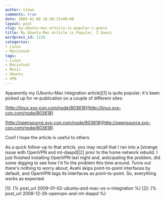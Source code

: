 ```yaml
---
author: slowe
comments: true
date: 2009-01-08 16:38:13+00:00
layout: post
slug: my-ubuntu-mac-article-is-popular-i-guess
title: My Ubuntu-Mac Article is Popular, I Guess
wordpress_id: 1129
categories:
- Linux
- Macintosh
tags:
- Linux
- Macintosh
- Music
- Ubuntu
- VPN
---
```


Apparently my [Ubuntu-Mac integration article][1] is quite popular; it's been picked up for re-publication on a couple of different sites:

[http://linux.sys-con.com/node/803618](http://linux.sys-con.com/node/803618)  

[http://opensource.sys-con.com/node/803618](http://opensource.sys-con.com/node/803618)

Cool! I hope the article is useful to others.

As a quick follow-up to that article, you may recall that I ran into a [strange issue with OpenVPN and mt-daapd][2] prior to the home network rebuild. I just finished installing OpenVPN last night and, anticipating the problem, did some digging to see how I'd fix the problem this time around. Turns out there's nothing to worry about; Avahi skips point-to-point interfaces by default, and OpenVPN tags its interfaces as point-to-point. So, everything works as expected.

[1]: {% post_url 2009-01-02-ubuntu-and-mac-os-x-integration %}
[2]: {% post_url 2008-12-26-openvpn-and-mt-daapd %}
